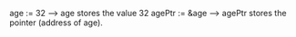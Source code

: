 age := 32 --> age stores the value 32
agePtr := &age --> agePtr stores the pointer (address of age).
